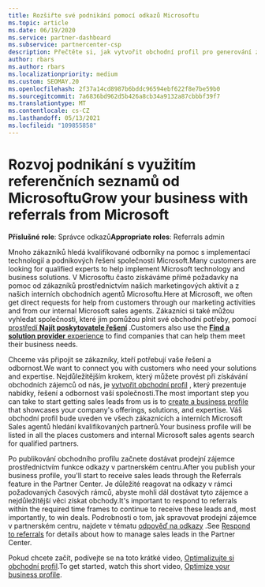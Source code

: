```yaml
---
title: Rozšiřte své podnikání pomocí odkazů Microsoftu
ms.topic: article
ms.date: 06/19/2020
ms.service: partner-dashboard
ms.subservice: partnercenter-csp
description: Přečtěte si, jak vytvořit obchodní profil pro generování zájemců z prodeje prostřednictvím funkce odkazů partnerského centra a pak na reakci na tyto odkazy.
author: rbars
ms.author: rbars
ms.localizationpriority: medium
ms.custom: SEOMAY.20
ms.openlocfilehash: 2f37a14cd8987b6bddc96594ebf622f8e7be59b0
ms.sourcegitcommit: 7a6836bd962d5b426a8cb34a9132a87cbbbf39f7
ms.translationtype: MT
ms.contentlocale: cs-CZ
ms.lasthandoff: 05/13/2021
ms.locfileid: "109855858"
---
```

# <a name="grow-your-business-with-referrals-from-microsoft"></a><span data-ttu-id="2e1b1-103">Rozvoj podnikání s využitím referenčních seznamů od Microsoftu</span><span class="sxs-lookup"><span data-stu-id="2e1b1-103">Grow your business with referrals from Microsoft</span></span>

<span data-ttu-id="2e1b1-104">**Příslušné role**: Správce odkazů</span><span class="sxs-lookup"><span data-stu-id="2e1b1-104">**Appropriate roles**: Referrals admin</span></span>

<span data-ttu-id="2e1b1-105">Mnoho zákazníků hledá kvalifikované odborníky na pomoc s implementací technologií a podnikových řešení společnosti Microsoft.</span><span class="sxs-lookup"><span data-stu-id="2e1b1-105">Many customers are looking for qualified experts to help implement Microsoft technology and business solutions.</span></span> <span data-ttu-id="2e1b1-106">V Microsoftu často získáváme přímé požadavky na pomoc od zákazníků prostřednictvím našich marketingových aktivit a z našich interních obchodních agentů Microsoftu.</span><span class="sxs-lookup"><span data-stu-id="2e1b1-106">Here at Microsoft, we often get direct requests for help from customers through our marketing activities and from our internal Microsoft sales agents.</span></span> <span data-ttu-id="2e1b1-107">Zákazníci si také můžou vyhledat společnosti, které jim pomůžou plnit své obchodní potřeby, pomocí [prostředí **Najít poskytovatele řešení**](https://www.microsoft.com/solution-providers/search) .</span><span class="sxs-lookup"><span data-stu-id="2e1b1-107">Customers also use the [**Find a solution provider** experience](https://www.microsoft.com/solution-providers/search) to find companies that can help them meet their business needs.</span></span> 

<span data-ttu-id="2e1b1-108">Chceme vás připojit se zákazníky, kteří potřebují vaše řešení a odbornost.</span><span class="sxs-lookup"><span data-stu-id="2e1b1-108">We want to connect you with customers who need your solutions and expertise.</span></span> <span data-ttu-id="2e1b1-109">Nejdůležitějším krokem, který můžete provést při získávání obchodních zájemců od nás, je [vytvořit obchodní profil](create-a-marketing-profile.md) , který prezentuje nabídky, řešení a odbornost vaší společnosti.</span><span class="sxs-lookup"><span data-stu-id="2e1b1-109">The most important step you can take to start getting sales leads from us is to [create a business profile](create-a-marketing-profile.md) that showcases your company's offerings, solutions, and expertise.</span></span> <span data-ttu-id="2e1b1-110">Váš obchodní profil bude uveden ve všech zákaznících a interních Microsoft Sales agentů hledání kvalifikovaných partnerů.</span><span class="sxs-lookup"><span data-stu-id="2e1b1-110">Your business profile will be listed in all the places customers and internal Microsoft sales agents search for qualified partners.</span></span> 

 <span data-ttu-id="2e1b1-111">Po publikování obchodního profilu začnete dostávat prodejní zájemce prostřednictvím funkce odkazy v partnerském centru.</span><span class="sxs-lookup"><span data-stu-id="2e1b1-111">After you publish your business profile, you'll start to receive sales leads through the Referrals feature in the Partner Center.</span></span> <span data-ttu-id="2e1b1-112">Je důležité reagovat na odkazy v rámci požadovaných časových rámců, abyste mohli dál dostávat tyto zájemce a nejdůležitější věci získat obchody.</span><span class="sxs-lookup"><span data-stu-id="2e1b1-112">It's important to respond to referrals within the required time frames to continue to receive these leads and, most importantly, to win deals.</span></span> <span data-ttu-id="2e1b1-113">Podrobnosti o tom, jak spravovat prodejní zájemce v partnerském centru, najdete v tématu [odpověď na odkazy](manage-leads.md) .</span><span class="sxs-lookup"><span data-stu-id="2e1b1-113">See [Respond to referrals](manage-leads.md) for details about how to manage sales leads in the Partner Center.</span></span>  


<span data-ttu-id="2e1b1-114">Pokud chcete začít, podívejte se na toto krátké video, [Optimalizujte si obchodní profil](https://player.vimeo.com/video/252788046).</span><span class="sxs-lookup"><span data-stu-id="2e1b1-114">To get started, watch this short video, [Optimize your business profile](https://player.vimeo.com/video/252788046).</span></span>
